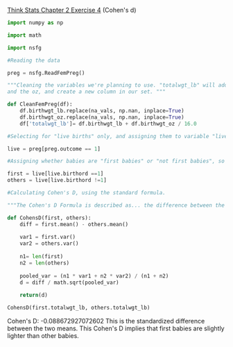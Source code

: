[Think Stats Chapter 2 Exercise 4](http://greenteapress.com/thinkstats2/html/thinkstats2003.html#toc24) (Cohen's d)

```python
import numpy as np

import math

import nsfg

#Reading the data

preg = nsfg.ReadFemPreg()

"""Cleaning the variables we're planning to use. "totalwgt_lb" will add both the lbs 
and the oz, and create a new column in our set. """

def CleanFemPreg(df):
    df.birthwgt_lb.replace(na_vals, np.nan, inplace=True)
    df.birthwgt_oz.replace(na_vals, np.nan, inplace=True)
    df['totalwgt_lb']= df.birthwgt_lb + df.birthwgt_oz / 16.0

#Selecting for "live births" only, and assigning them to variable "live". 

live = preg[preg.outcome == 1]

#Assigning whether babies are "first babies" or "not first babies", so we can compare. 

first = live[live.birthord ==1]
others = live[live.birthord !=1]

#Calculating Cohen's D, using the standard formula.

"""The Cohen's D Formula is described as... the difference between the means of the two groups, divided by the pooled standard deviation. The pooled standard deviation is defined as the square root of the size of group 1 added to the variation in group one, added to the size of group 2 added to the variation in group 2, divided by the sum of the sizes of group 1 and 2. """

def CohensD(first, others):
    diff = first.mean() - others.mean()
    
    var1 = first.var()
    var2 = others.var()
    
    n1= len(first)
    n2 = len(others)
    
    pooled_var = (n1 * var1 + n2 * var2) / (n1 + n2)
    d = diff / math.sqrt(pooled_var)
    
    return(d)

CohensD(first.totalwgt_lb, others.totalwgt_lb)
```

Cohen's D: -0.088672927072602
This is the standardized difference between the two means. 
This Cohen's D implies that first babies are slightly lighter than other babies.  
